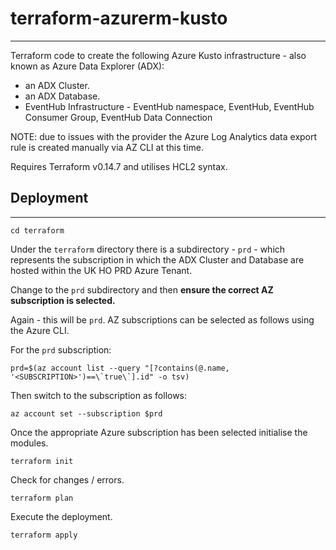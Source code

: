 # terraform-azurerm-kusto
-------------

Terraform code to create the following Azure Kusto infrastructure - also known as Azure Data Explorer (ADX):

- an ADX Cluster. 
- an ADX Database.
- EventHub Infrastructure - EventHub namespace, EventHub, EventHub Consumer Group, EventHub Data Connection

NOTE: due to issues with the provider the Azure Log Analytics data export rule is created manually via AZ CLI at this time.

Requires Terraform v0.14.7 and utilises HCL2 syntax.

## Deployment
-------------

```
cd terraform
```

Under the `terraform` directory there is a subdirectory - `prd` - which represents the subscription in which the ADX Cluster and Database are hosted within the UK HO PRD Azure Tenant.

Change to the `prd` subdirectory and then **ensure the correct AZ subscription is selected.**

Again - this will be `prd`. AZ subscriptions can be selected as follows using the Azure CLI.

For the `prd` subscription: 

```
prd=$(az account list --query "[?contains(@.name, '<SUBSCRIPTION>')==\`true\`].id" -o tsv)
```

Then switch to the subscription as follows:

`az account set --subscription $prd` 

Once the appropriate Azure subscription has been selected initialise the modules.

```
terraform init
```

Check for changes / errors.

```
terraform plan
```

Execute the deployment.

```
terraform apply
```
